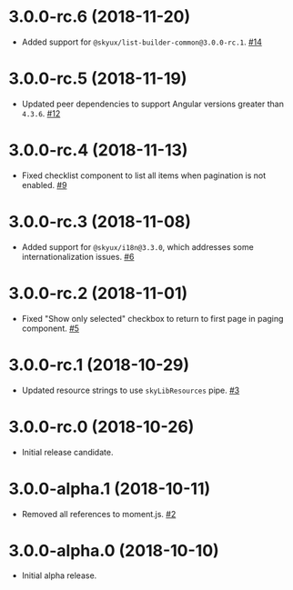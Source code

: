 # 3.0.0-rc.6 (2018-11-20)

 - Added support for `@skyux/list-builder-common@3.0.0-rc.1`. [#14](https://github.com/blackbaud/skyux-list-builder-view-checklist/pull/14)

# 3.0.0-rc.5 (2018-11-19)

- Updated peer dependencies to support Angular versions greater than `4.3.6`. [#12](https://github.com/blackbaud/skyux-list-builder-view-checklist/pull/12)

# 3.0.0-rc.4 (2018-11-13)

- Fixed checklist component to list all items when pagination is not enabled. [#9](https://github.com/blackbaud/skyux-list-builder-view-checklist/pull/9)

# 3.0.0-rc.3 (2018-11-08)

- Added support for `@skyux/i18n@3.3.0`, which addresses some internationalization issues. [#6](https://github.com/blackbaud/skyux-list-builder-view-checklist/pull/6)

# 3.0.0-rc.2 (2018-11-01)

- Fixed "Show only selected" checkbox to return to first page in paging component. [#5](https://github.com/blackbaud/skyux-list-builder-view-checklist/pull/5)

# 3.0.0-rc.1 (2018-10-29)

- Updated resource strings to use `skyLibResources` pipe. [#3](https://github.com/blackbaud/skyux-list-builder-view-checklist/pull/3)

# 3.0.0-rc.0 (2018-10-26)

- Initial release candidate.

# 3.0.0-alpha.1 (2018-10-11)

- Removed all references to moment.js. [#2](https://github.com/blackbaud/skyux-list-builder-view-checklist/pull/2)

# 3.0.0-alpha.0 (2018-10-10)

- Initial alpha release.
